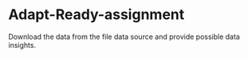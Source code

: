 # Adapt-Ready-assignment

Download the data from the file data source and provide possible data insights.
